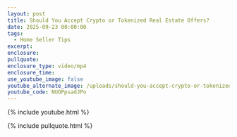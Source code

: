 ```yaml
---
layout: post
title: Should You Accept Crypto or Tokenized Real Estate Offers?
date: 2025-09-23 00:00:00
tags:
  - Home Seller Tips
excerpt:
enclosure:
pullquote:
enclosure_type: video/mp4
enclosure_time:
use_youtube_image: false
youtube_alternate_image: /uploads/should-you-accept-crypto-or-tokenized-real-estate-offers-1.jpg
youtube_code: NUOPpsadJPo
---
```

{% include youtube.html %}

{% include pullquote.html %}